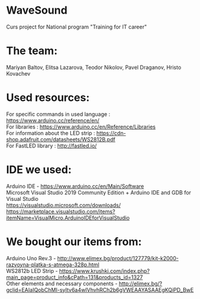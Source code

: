 # WaveSound

Curs project for National program "Training for IT career"

# The team: 
Mariyan Baltov,
Elitsa Lazarova,
Teodor Nikolov,
Pavel Draganov, 
Hristo Kovachev

# Used resources:
For specific commands in used language : https://www.arduino.cc/reference/en/ <br />
For libraries : https://www.arduino.cc/en/Reference/Libraries <br />
For information about the LED strip : https://cdn-shop.adafruit.com/datasheets/WS2812B.pdf <br />
For FastLED library : http://fastled.io/ <br />

# IDE we used: 
Arduino IDE - https://www.arduino.cc/en/Main/Software <br />
Microsoft Visual Studio 2019 Community Edition +  Arduino IDE and GDB for Visual Studio <br /> 
https://visualstudio.microsoft.com/downloads/ <br />
https://marketplace.visualstudio.com/items?itemName=VisualMicro.ArduinoIDEforVisualStudio <br />

# We bought our items from:
Arduino Uno Rev.3 - http://www.elimex.bg/product/127779/kit-k2000-razvoyna-platka-s-atmega-328p.html <br />
WS2812b LED Strip - https://www.krushki.com/index.php?main_page=product_info&cPath=131&products_id=1327 <br />
Other elements and necessary components -  http://elimex.bg/?gclid=EAIaIQobChMI-syItv6a4wIVhvhRCh2b6gVWEAAYASAAEgKQiPD_BwE
